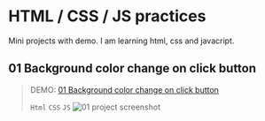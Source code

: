 # HTML / CSS / JS practices
Mini projects with demo. I am learning html, css and javacript.

## 01 Background color change on click button
> DEMO: [01 Background color change on click button](https://indre-juodziukynaite.github.io/html-css-js-practices/01_Background_color_change_on_click_button/index.html)
>
> `Html` `CSS` `JS`
>![01 project screenshot](https://prnt.sc/yoeeqc)